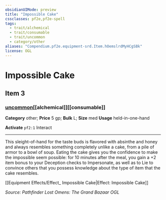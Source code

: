 ```yaml
---
obsidianUIMode: preview
title: "Impossible Cake"
cssclasses: pf2e,pf2e-spell
tags:
  - trait/alchemical
  - trait/consumable
  - trait/uncommon
  - category/other
aliases: "Compendium.pf2e.equipment-srd.Item.hOemslrdMyHCgSBk"
license: OGL
---
```

# Impossible Cake
## Item 3
### [uncommon](uncommon "Uncommon Rarity Trait")[[alchemical]][[consumable]]

**Category** other; 
**Price** 5 gp; 
**Bulk** L; **Size** med
**Usage** held-in-one-hand

**Activate** `pf2:1` Interact

* * *

This sleight-of-hand for the taste buds is flavored with absinthe and honey and always resembles something completely unlike a cake, from a pile of armor to a bowl of soup. Eating the cake gives you the confidence to make the impossible seem possible: for 10 minutes after the meal, you gain a +2 item bonus to your Deception checks to Impersonate, as well as to Lie to convince others that you possess knowledge about the type of item that the cake resembles.

[[Equipment Effects/Effect_ Impossible Cake|Effect: Impossible Cake]]

*Source: Pathfinder Lost Omens: The Grand Bazaar*
*OGL*